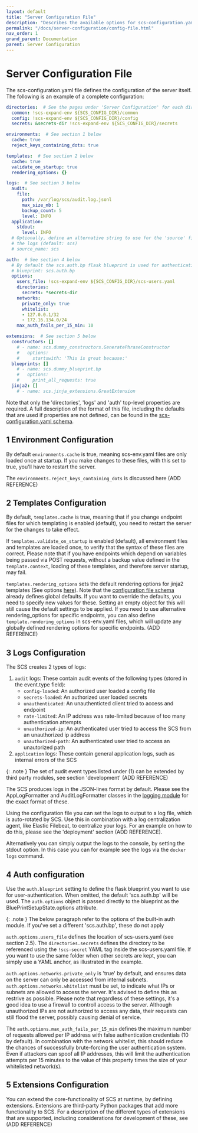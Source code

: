 ```yaml
---
layout: default
title: "Server Configuration File"
description: "Describes the available options for scs-configuration.yaml"
permalink: "/docs/server-configuration/config-file.html"
nav_order: 1
grand_parent: Documentation
parent: Server Configuration
---
```

# Server Configuration File
The scs-configuration.yaml file defines the configuration of the server itself.
The following is an example of a complete configuration:
```yaml
directories:  # See the pages under 'Server Configuration' for each directory
  common: !scs-expand-env ${SCS_CONFIG_DIR}/common
  config: !scs-expand-env ${SCS_CONFIG_DIR}/config
  secrets: &secrets-dir !scs-expand-env ${SCS_CONFIG_DIR}/secrets

environments:  # See section 1 below
  cache: true
  reject_keys_containing_dots: true

templates:  # See section 2 below
  cache: true
  validate_on_startup: true
  rendering_options: {}

logs:  # See section 3 below
  audit:
    file:
      path: /var/log/scs/audit.log.jsonl
      max_size_mb: 1
      backup_count: 5
      level: INFO
  application:
    stdout:
      level: INFO
  # Optionally, define an alternative string to use for the 'source' field in
  # the logs (default: scs)
  # source_name: scs

auth:  # See section 4 below
  # By default the scs.auth.bp flask blueprint is used for authentication
  # blueprint: scs.auth.bp
  options:
    users_file: !scs-expand-env ${SCS_CONFIG_DIR}/scs-users.yaml
    directories:
      secrets: *secrets-dir
    networks:
      private_only: true
      whitelist:
      - 127.0.0.1/32
      - 172.16.134.0/24
    max_auth_fails_per_15_min: 10

extensions:  # See section 5 below
  constructors: []
    # - name: scs.dummy_constructors.GeneratePhraseConstructor
    #   options:
    #     startswith: 'This is great because:'
  blueprints: []
    # - name: scs.dummy_blueprint.bp
    #   options:
    #     print_all_requests: true
  jinja2: []
    # - name: scs.jinja_extensions.GreatExtension
```
Note that only the 'directories', 'logs' and 'auth' top-level properties are
required. A full description of the format of this file, including the defaults
that are used if properties are not defined, can be found in the
[scs-configuration.yaml schema](https://github.com/Tom-Brouwer/simple-configuration-server/blob/master/scs/schemas/scs-configuration.yaml).

## 1 Environment Configuration
By default `environments.cache` is true, meaning scs-env.yaml files are only
loaded once at startup. If you make changes to these files, with this set to
true, you'll have to restart the server.

The `environments.reject_keys_containing_dots` is discussed here (ADD REFERENCE)

## 2 Templates Configuration
By default, `templates.cache` is true, meaning that if you change endpoint
files for which templating is enabled (default), you need to restart the server
for the changes to take effect.

If `templates.validate_on_startup` is enabled (default), all environment files
and templates are loaded once, to verify that the syntax of these files are
correct. Please note that if you have endpoints which depend on variables
being passed via POST requests, without a backup value defined in the
`template.context`, loading of these templates, and therefore server startup,
may fail.

`templates.rendering_options` sets the default rendering options for jinja2
templates (See options [here](https://jinja.palletsprojects.com/en/3.0.x/api/#jinja2.Environment.overlay)).
Note that the [configuration file schema](https://github.com/Tom-Brouwer/simple-configuration-server/blob/master/scs/schemas/scs-configuration.yaml)
already defines global defaults. If you want to override the defaults, you need
to specify new values for these. Setting an empty object for this will still
cause the default settings to be applied. If you need to use alternative
rendering_options for specific endpoints, you can also define
`template.rendering_options` in scs-env.yaml files, which will update any
globally defined rendering options for specific endpoints. (ADD REFERENCE)

## 3 Logs Configuration
The SCS creates 2 types of logs:
1. `audit` logs: These contain audit events of the following types (stored
   in the event.type field):
   * `config-loaded`: An authorized user loaded a config file
   * `secrets-loaded`: An authorized user loaded secrets
   * `unauthenticated`: An unauthenticted client tried to access and endpoint
   * `rate-limited`: An IP address was rate-limited because of too many
     authentication attempts
   * `unauthorized-ip`: An authenticated user tried to access the SCS from an
     unauthorized ip address
   * `unauthorized-path`: An authenticated user tried to access an unautorized
     path
2. `application` logs: These contain general application logs, such as internal
   errors of the SCS

{: .note }
The set of audit event types listed under (1) can be extended by
third party modules, see section 'development' (ADD REFERENCE)

The SCS produces logs in the JSON-lines format by default. Please see the
AppLogFormatter and AuditLogFormatter classes in the
[logging module](https://github.com/Tom-Brouwer/simple-configuration-server/blob/master/scs/logging.py)
for the exact format of these.

Using the configuration file you can set the logs to output to a log
file, which is auto-rotated by SCS. Use this in combination with a log
centralization agent, like Elastic Filebeat, to centralize your logs. For an
example on how to do this, please see the 'deployment' section (ADD REFERENCE).

Alternatively you can simply output the logs to the console, by setting the
stdout option. In this case you can for example see the logs via the
`docker logs` command.

## 4 Auth configuration
Use the `auth.blueprint` setting to define the flask blueprint you want to
use for user-authentication. When omitted, the default 'scs.auth.bp' will be
used. The `auth.options` object is passed directly to the blueprint as the
BluePrintSetupState.options attribute.

{: .note }
The below paragraph refer to the options of the built-in auth module. If you've
set a different 'scs.auth.bp', these do not apply

`auth.options.users_file` defines the location of scs-users.yaml (see section
2.5). The `directories.secrets` defines the directory to be referenced
using the `!scs-secret` YAML tag inside the scs-users.yaml file. If you want
to use the same folder when other secrets are kept, you can simply use a YAML
anchor, as illustrated in the example.

`auth.options.networks.private_only` is 'true' by default, and ensures data
on the server can only be accessed from internal subnets.
`auth.options.networks.whitelist` must be set, to indicate what IPs or subnets
are allowed to access the server. It's advised to define this as restrive as
possible. Please note that regardless of these settings, it's a good idea to
use a firewall to controll access to the server. Although unauthorized IPs are
not authorized to access any data, their requests can still flood the server,
possibly causing denial of service.

The `auth.options.max_auth_fails_per_15_min` defines the maximum number of
requests allowed per IP address with false authentication credentials (10
by default). In combination with the network whitelist, this should reduce the
chances of successfully brute-forcing the user authentication system. Even if
attackers can spoof all IP addresses, this will limit the authentication
attempts per 15 minutes to the value of this property times the size of your
whitelisted network(s).

## 5 Extensions Configuration
You can extend the core-functionality of SCS at runtime, by defining extensions.
Extensions are third-party Python packages that add more functionality to SCS.
For a description of the different types of extensions that are supported,
including considerations for development of these, see (ADD REFERENCE)
